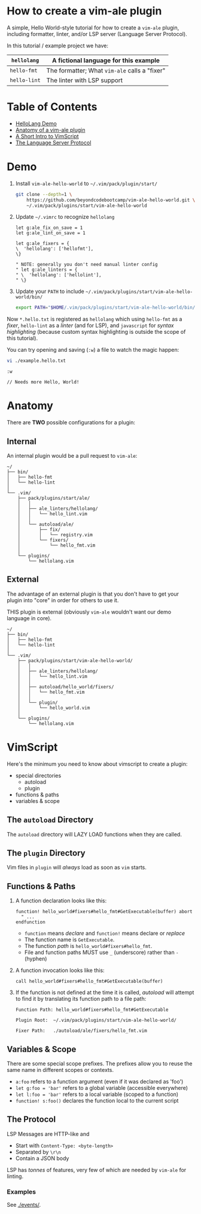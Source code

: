 # How to create a vim-ale plugin

A simple, Hello World-style tutorial for how to create a `vim-ale` plugin,
including formatter, linter, and/or LSP server (Language Server Protocol).

In this tutorial / example project we have:

| `hellolang`  | A fictional language for this example         |
| ------------ | --------------------------------------------- |
| `hello-fmt`  | The formatter; What `vim-ale` calls a "fixer" |
| `hello-lint` | The linter with LSP support                   |

# Table of Contents

- [HelloLang Demo](#demo)
- [Anatomy of a vim-ale plugin](#anatomy)
- [A Short Intro to VimScript](#vimscript)
- [The Language Server Protocol](#the-protocol)

# Demo

1. Install `vim-ale-hello-world` to `~/.vim/pack/plugin/start/`
   ```sh
   git clone --depth=1 \
       https://github.com/beyondcodebootcamp/vim-ale-hello-world.git \
       ~/.vim/pack/plugins/start/vim-ale-hello-world
   ```
2. Update `~/.vimrc` to recognize `hellolang`

   ```vim
   let g:ale_fix_on_save = 1
   let g:ale_lint_on_save = 1

   let g:ale_fixers = {
   \  'hellolang': ['hellofmt'],
   \}

   " NOTE: generally you don't need manual linter config
   " let g:ale_linters = {
   " \  'hellolang': ['hellolint'],
   " \}
   ```

3. Update your `PATH` to include
   `~/.vim/pack/plugins/start/vim-ale-hello-world/bin/`
   ```sh
   export PATH="$HOME/.vim/pack/plugins/start/vim-ale-hello-world/bin/:$PATH"
   ```

Now `*.hello.txt` is registered as `hellolang` which using `hello-fmt` as a
_fixer_, `hello-lint` as a _linter_ (and for LSP), and `javascript` for _syntax
highlighting_ (because custom syntax highlighting is outside the scope of this
tutorial).

You can try opening and saving (`:w`) a file to watch the magic happen:

```sh
vi ./example.hello.txt
```

```vim
:w
```

```text
// Needs more Hello, World!
```

# Anatomy

There are **TWO** possible configurations for a plugin:

## Internal

An internal plugin would be a pull request to `vim-ale`:

```text
~/
├── bin/
│   ├── hello-fmt
│   └── hello-lint
│
└── .vim/
    ├── pack/plugins/start/ale/
    │   │
    │   ├── ale_linters/hellolang/
    │   │   └── hello_lint.vim
    │   │
    │   └── autoload/ale/
    │       ├── fix/
    │       │   └── registry.vim
    │       └── fixers/
    │           └── hello_fmt.vim
    │
    └── plugins/
        └── hellolang.vim
```

## External

The advantage of an external plugin is that you don't have to get your plugin
into "core" in order for others to use it.

THIS plugin is external (obviously `vim-ale` wouldn't want our demo language in
core).

```text
~/
├── bin/
│   ├── hello-fmt
│   └── hello-lint
│
└── .vim/
    ├── pack/plugins/start/vim-ale-hello-world/
    │   │
    │   ├── ale_linters/hellolang/
    │   │   └── hello_lint.vim
    │   │
    │   ├── autoload/hello_world/fixers/
    │   │   └── hello_fmt.vim
    │   │
    │   └── plugin/
    │       └── hello_world.vim
    │
    └── plugins/
        └── hellolang.vim
```

# VimScript

Here's the minimum you need to know about vimscript to create a plugin:

- special directories
  - autoload
  - plugin
- functions & paths
- variables & scope

## The `autoload` Directory

The `autoload` directory will LAZY LOAD functions when they are called.

## The `plugin` Directory

Vim files in `plugin` will _always_ load as soon as `vim` starts.

## Functions & Paths

1. A function declaration looks like this:
   ```vim
   function! hello_world#fixers#hello_fmt#GetExecutable(buffer) abort
     " ...
   endfunction
   ```
   - `function` means _declare_ and `function!` means declare or _replace_
   - The function name is `GetExecutable`.
   - The function _path_ is `hello_world#fixers#hello_fmt`.
   - File and function paths MUST use `_` (underscore) rather than `-` (hyphen)
2. A function invocation looks like this:
   ```vim
   call hello_world#fixers#hello_fmt#GetExecutable(buffer)
   ```
3. If the function is not defined at the time it is called, _autoload_ will
   attempt to find it by translating its function path to a file path:

   ```text
   Function Path: hello_world#fixers#hello_fmt#GetExecutable

   Plugin Root:  ~/.vim/pack/plugins/start/vim-ale-hello-world/

   Fixer Path:   ./autoload/ale/fixers/hello_fmt.vim
   ```

## Variables & Scope

There are some special scope prefixes. The prefixes allow you to reuse the same
name in different scopes or contexts.

- `a:foo` refers to a function argument (even if it was declared as 'foo')
- `let g:foo = 'bar'` refers to a global variable (accessible everywhere)
- `let l:foo = 'bar'` refers to a local variable (scoped to a function)
- `function! s:foo()` declares the function local to the current script

## The Protocol

LSP Messages are HTTP-like and

- Start with `Content-Type: <byte-length>`
- Separated by `\r\n`
- Contain a JSON body

LSP has _tonnes_ of features, very few of which are needed by `vim-ale` for
linting.

### Examples

See [./events/](./events/).
